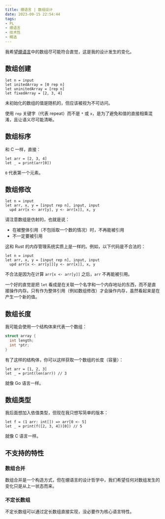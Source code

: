 ```yaml
---
title: 绷语言 | 数组设计
date: 2023-09-15 22:54:44
tags:
- PL
- 绷语言
- 技术性
- 精选
---
```



我希望[绷语言](https://github.com/5eqn/silent-lang)中的数组尽可能符合直觉，这是我的设计发生的变化。

## 数组创建

```
let n = input
let initedArray = [0 rep n]
let uninitedArray = [rep n]
let fixedArray = [2, 3, 4]
```

未初始化的数组的值是随机的，但应该被视为不可访问。

使用 `rep` 关键字（代表 repeat）而不是 `*` 或 `x`，是为了避免和值的直接相乘混淆，且让语义尽可能清晰。

## 数组标序

和 C 一样，直接：

```
let arr = [2, 3, 4]
let _ = print(arr[0])
```

`0` 代表第一个元素。

## 数组修改

```
let n = input
let arr, x, y = [input rep n], input, input
  upd arr[x <- arr[y], y <- arr[x]], x, y
```

请注意数组是仿射的，也就是说：

- 在被整体引用（不包括取一个数的情况）时，不再能被引用
- 不一定要被引用

这和 Rust 的内存管理系统实质上是一样的。例如，以下代码是不合法的：

```
let n = input
let arr, x, y = [input rep n], input, input
  upd arr[x <- arr[y]][y <- arr[x]], x, y
```

不合法是因为在计算 `arr[x <- arr[y]]` 之后，`arr` 不再能被引用。

一个好的直觉是把 `let` 看成是在关联一个名字和一个内存地址的东西，而不是直接操作内存。只有作为整体引用（例如数组修改）才会操作内存，虽然看起来是在产生一个新的值。

## 数组长度

我可能会使用一个结构体来代表一个数组：

```c
struct array {
  int length;
  int *ptr;
}
```

有了这样的结构体，你可以这样获取一个数组的长度（容量）：

```
let arr = [1, 2, 3]
let _ = print(len(arr)) // 3
```

就像 Go 语言一样。

## 数组类型

我后面想加入依值类型，但现在我只想写简单的版本：

```
let f = (1 arr: int[]) => arr[0 <- 5]
let _ = print(f([2, 3, 4])[0]) // 5
```

就像 C 语言一样。

## 不支持的特性

### 数组合并

数组合并是一个构造方式，但在绷语言的设计哲学中，我们希望任何对数组发生的变化只是从上一状态而来。

### 不定长数组

不定长数组可以通过定长数组直接实现，没必要作为核心语言特性。

